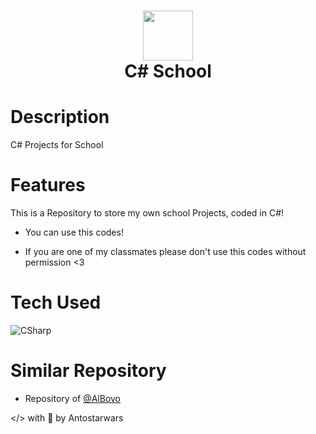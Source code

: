 <div align="center">
      <h1> <img src="https://upload.wikimedia.org/wikipedia/commons/4/4f/Csharp_Logo.png?20180210215736" width="80px"><br/>C# School</h1>
     </div>


# Description
C# Projects for School

# Features
This is a Repository to store my own school Projects, coded in C#!

- You can use this codes!

- If you are one of my classmates please don't use this codes without permission <3 

# Tech Used
![CSharp](https://img.shields.io/badge/csharp-%230095D5.svg?style=for-the-badge&logo=csharp&logoColor=white)

# Similar Repository

- Repository of [@AlBovo](https://github.com/AlBovo)

</> with 💛 by Antostarwars
    

